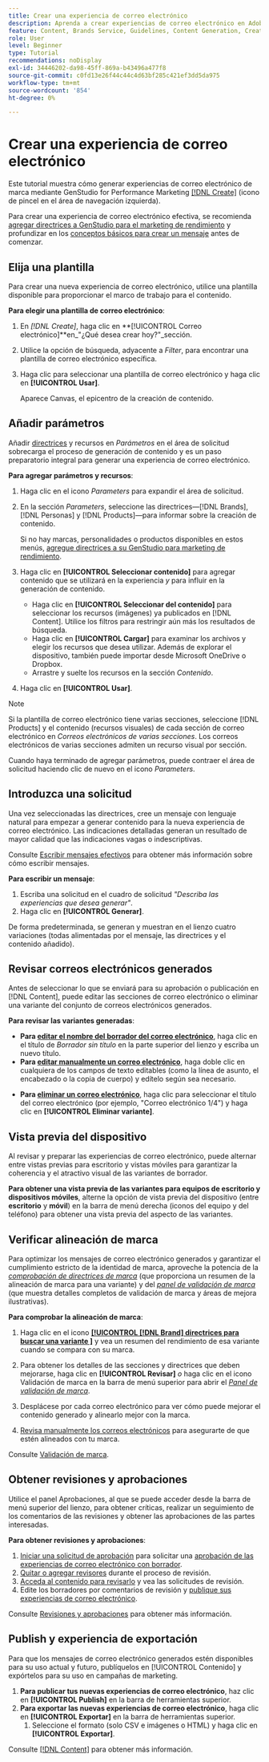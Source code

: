 ```yaml
---
title: Crear una experiencia de correo electrónico
description: Aprenda a crear experiencias de correo electrónico en Adobe GenStudio para el marketing de rendimiento.
feature: Content, Brands Service, Guidelines, Content Generation, Create, Experiences, Variant Generation
role: User
level: Beginner
type: Tutorial
recommendations: noDisplay
exl-id: 34446202-da98-45ff-869a-b43496a477f8
source-git-commit: c0fd13e26f44c44c4d63bf285c421ef3dd5da975
workflow-type: tm+mt
source-wordcount: '854'
ht-degree: 0%

---
```


# Crear una experiencia de correo electrónico

Este tutorial muestra cómo generar experiencias de correo electrónico de marca mediante GenStudio for Performance Marketing [[!DNL Create]](/help/user-guide/create/overview.md) (icono de pincel en el área de navegación izquierda).

Para crear una experiencia de correo electrónico efectiva, se recomienda [agregar directrices a GenStudio para el marketing de rendimiento](/help/user-guide/guidelines/add-guidelines.md) y profundizar en los [conceptos básicos para crear un mensaje](/help/user-guide/effective-prompts.md) antes de comenzar.

## Elija una plantilla

Para crear una nueva experiencia de correo electrónico, utilice una plantilla disponible para proporcionar el marco de trabajo para el contenido.

**Para elegir una plantilla de correo electrónico**:

1. En _[!DNL Create]_, haga clic en **[!UICONTROL Correo electrónico]**en_&quot;¿Qué desea crear hoy?&quot;_sección.
1. Utilice la opción de búsqueda, adyacente a _Filter_, para encontrar una plantilla de correo electrónico específica.
1. Haga clic para seleccionar una plantilla de correo electrónico y haga clic en **[!UICONTROL Usar]**.

   Aparece Canvas, el epicentro de la creación de contenido.

## Añadir parámetros

Añadir [directrices](/help/user-guide/guidelines/overview.md) y recursos en _Parámetros_ en el área de solicitud sobrecarga el proceso de generación de contenido y es un paso preparatorio integral para generar una experiencia de correo electrónico.

**Para agregar parámetros y recursos**:

1. Haga clic en el icono _Parameters_ para expandir el área de solicitud.
1. En la sección _Parameters_, seleccione las directrices—[!DNL Brands], [!DNL Personas] y [!DNL Products]—para informar sobre la creación de contenido.

   Si no hay marcas, personalidades o productos disponibles en estos menús, [agregue directrices a su GenStudio para marketing de rendimiento](/help/user-guide/guidelines/add-guidelines.md).

1. Haga clic en **[!UICONTROL Seleccionar contenido]** para agregar contenido que se utilizará en la experiencia *y* para influir en la generación de contenido.
   * Haga clic en **[!UICONTROL Seleccionar del contenido]** para seleccionar los recursos (imágenes) ya publicados en [!DNL Content]. Utilice los filtros para restringir aún más los resultados de búsqueda.
   * Haga clic en **[!UICONTROL Cargar]** para examinar los archivos y elegir los recursos que desea utilizar. Además de explorar el dispositivo, también puede importar desde Microsoft OneDrive o Dropbox.
   * Arrastre y suelte los recursos en la sección _Contenido_.
1. Haga clic en **[!UICONTROL Usar]**.

>[!NOTE]
>
>Si la plantilla de correo electrónico tiene varias secciones, seleccione [!DNL Products] y el contenido (recursos visuales) de cada sección de correo electrónico en _Correos electrónicos de varias secciones_. Los correos electrónicos de varias secciones admiten un recurso visual por sección.

Cuando haya terminado de agregar parámetros, puede contraer el área de solicitud haciendo clic de nuevo en el icono _Parameters_.

## Introduzca una solicitud

Una vez seleccionadas las directrices, cree un mensaje con lenguaje natural para empezar a generar contenido para la nueva experiencia de correo electrónico. Las indicaciones detalladas generan un resultado de mayor calidad que las indicaciones vagas o indescriptivas.

Consulte [Escribir mensajes efectivos](/help/user-guide/effective-prompts.md) para obtener más información sobre cómo escribir mensajes.

**Para escribir un mensaje**:

1. Escriba una solicitud en el cuadro de solicitud _&quot;Describa las experiencias que desea generar&quot;_.
1. Haga clic en **[!UICONTROL Generar]**.

De forma predeterminada, se generan y muestran en el lienzo cuatro variaciones (todas alimentadas por el mensaje, las directrices y el contenido añadido).

## Revisar correos electrónicos generados

Antes de seleccionar lo que se enviará para su aprobación o publicación en [!DNL Content], puede editar las secciones de correo electrónico o eliminar una variante del conjunto de correos electrónicos generados.

**Para revisar las variantes generadas**:

* **Para [editar el nombre del borrador del correo electrónico](/help/user-guide/create/manage-variants.md#change-draft-name)**, haga clic en el título de _Borrador sin título_ en la parte superior del lienzo y escriba un nuevo título.
* **Para [editar manualmente un correo electrónico](/help/user-guide/create/manage-variants.md#manually-edit-text)**, haga doble clic en cualquiera de los campos de texto editables (como la línea de asunto, el encabezado o la copia de cuerpo) y edítelo según sea necesario.
<!-- * **To [regenerate a section of a variant](/help/user-guide/create/manage-variants.md#re-generate-sections)**, click an editable text field and use the _[!UICONTROL Suggested edits]_ options or enter a new prompt and click **[!UICONTROL Generate]**. -->
* **Para [eliminar un correo electrónico](/help/user-guide/create/manage-variants.md#delete-variant)**, haga clic para seleccionar el título del correo electrónico (por ejemplo, &quot;Correo electrónico 1/4&quot;) y haga clic en **[!UICONTROL Eliminar variante]**.

## Vista previa del dispositivo

Al revisar y preparar las experiencias de correo electrónico, puede alternar entre vistas previas para escritorio y vistas móviles para garantizar la coherencia y el atractivo visual de las variantes de borrador.

**Para obtener una vista previa de las variantes para equipos de escritorio y dispositivos móviles**, alterne la opción de vista previa del dispositivo (entre **escritorio** y **móvil**) en la barra de menú derecha (iconos del equipo y del teléfono) para obtener una vista previa del aspecto de las variantes.

## Verificar alineación de marca

Para optimizar los mensajes de correo electrónico generados y garantizar el cumplimiento estricto de la identidad de marca, aproveche la potencia de la [_comprobación de directrices de marca_](/help/user-guide/guidelines/brand-validation.md#brand-guidelines-check) (que proporciona un resumen de la alineación de marca para una variante) y del [_panel de validación de marca_](/help/user-guide/guidelines/brand-validation.md#brand-validation-panel) (que muestra detalles completos de validación de marca y áreas de mejora ilustrativas).

**Para comprobar la alineación de marca**:

1. Haga clic en el icono [**[!UICONTROL [!DNL Brand] directrices para buscar una variante ]**](/help/user-guide/guidelines/brand-validation.md#brand-guidelines-check) y vea un resumen del rendimiento de esa variante cuando se compara con su marca.
1. Para obtener los detalles de las secciones y directrices que deben mejorarse, haga clic en **[!UICONTROL Revisar]** _o_ haga clic en el icono Validación de marca en la barra de menú superior para abrir el [_Panel de validación de marca_](/help/user-guide/guidelines/brand-validation.md#brand-validation-panel).

1. Desplácese por cada correo electrónico para ver cómo puede mejorar el contenido generado y alinearlo mejor con la marca.
1. [Revisa manualmente los correos electrónicos](#revise-generated-emails) para asegurarte de que estén alineados con tu marca.

Consulte [Validación de marca](/help/user-guide/guidelines/brand-validation.md).

## Obtener revisiones y aprobaciones

Utilice el panel Aprobaciones, al que se puede acceder desde la barra de menú superior del lienzo, para obtener críticas, realizar un seguimiento de los comentarios de las revisiones y obtener las aprobaciones de las partes interesadas.

**Para obtener revisiones y aprobaciones**:

1. [Iniciar una solicitud de aprobación](/help/user-guide/approvals/request-review.md) para solicitar una [aprobación de las experiencias de correo electrónico con borrador](/help/user-guide/approvals/approve-content.md).
1. [Quitar o agregar revisores](/help/user-guide/approvals/review-and-edit.md#manage-approvals) durante el proceso de revisión.
1. [Acceda al contenido para revisarlo](/help/user-guide/approvals/review-and-edit.md#access-content-for-review) y vea las solicitudes de revisión.
1. Edite los borradores por comentarios de revisión y [publique sus experiencias de correo electrónico](#publish-and-export-experience).

Consulte [Revisiones y aprobaciones](/help/user-guide/approvals/overview.md) para obtener más información.

## Publish y experiencia de exportación

Para que los mensajes de correo electrónico generados estén disponibles para su uso actual y futuro, publíquelos en [!UICONTROL Contenido] y expórtelos para su uso en campañas de marketing.

1. **Para publicar tus nuevas experiencias de correo electrónico**, haz clic en **[!UICONTROL Publish]** en la barra de herramientas superior.
1. **Para exportar las nuevas experiencias de correo electrónico**, haga clic en **[!UICONTROL Exportar]** en la barra de herramientas superior.
   1. Seleccione el formato (solo CSV e imágenes o HTML) y haga clic en **[!UICONTROL Exportar]**.

Consulte [[!DNL Content]](/help/user-guide/content/overview.md#search-and-find-approved-content) para obtener más información.
